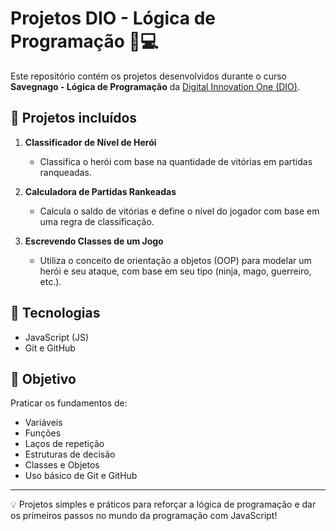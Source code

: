 # Projetos DIO - Lógica de Programação 🧠💻

Este repositório contém os projetos desenvolvidos durante o curso **Savegnago - Lógica de Programação** da [Digital Innovation One (DIO)](https://www.dio.me/).

## 📂 Projetos incluídos

1. **Classificador de Nível de Herói**
   - Classifica o herói com base na quantidade de vitórias em partidas ranqueadas.

2. **Calculadora de Partidas Rankeadas**
   - Calcula o saldo de vitórias e define o nível do jogador com base em uma regra de classificação.

3. **Escrevendo Classes de um Jogo**
   - Utiliza o conceito de orientação a objetos (OOP) para modelar um herói e seu ataque, com base em seu tipo (ninja, mago, guerreiro, etc.).

## 🧰 Tecnologias

- JavaScript (JS)
- Git e GitHub

## 🎯 Objetivo

Praticar os fundamentos de:
- Variáveis
- Funções
- Laços de repetição
- Estruturas de decisão
- Classes e Objetos
- Uso básico de Git e GitHub

---

💡 Projetos simples e práticos para reforçar a lógica de programação e dar os primeiros passos no mundo da programação com JavaScript!
